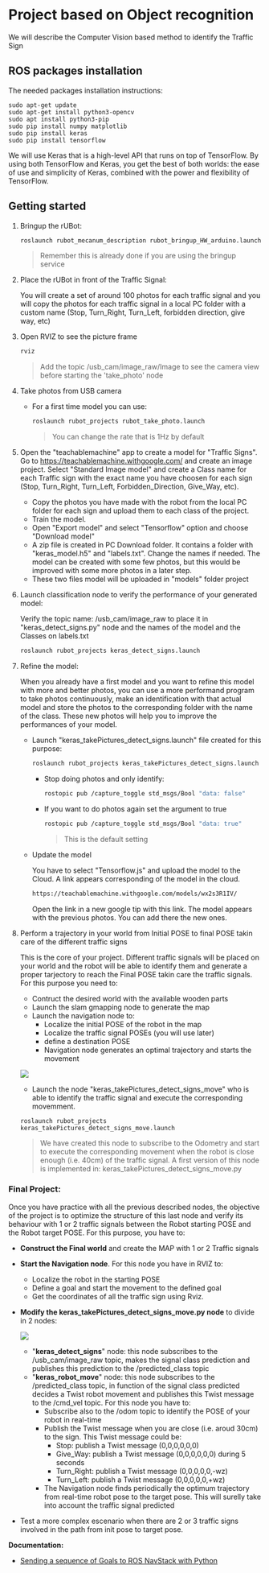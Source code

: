 # Project based on Object recognition

We will describe the Computer Vision based method to identify the Traffic Sign

## ROS packages installation

The needed packages installation instructions:
````shell
sudo apt-get update
sudo apt-get install python3-opencv
sudo apt install python3-pip
sudo pip install numpy matplotlib
sudo pip install keras
sudo pip install tensorflow
````
We will use Keras that is a high-level API that runs on top of TensorFlow. By using both TensorFlow and Keras, you get the best of both worlds: the ease of use and simplicity of Keras, combined with the power and flexibility of TensorFlow. 

## Getting started

1. Bringup the rUBot:
   ```bash
   roslaunch rubot_mecanum_description rubot_bringup_HW_arduino.launch
   ````
   > Remember this is already done if you are using the bringup service
2. Place the rUBot in front of the Traffic Signal:
   
   You will create a set of around 100 photos for each traffic signal and you will copy the photos for each traffic signal in a local PC folder with a custom name (Stop, Turn_Right, Turn_Left, forbidden direction, give way, etc)

3. Open RVIZ to see the picture frame
    ````bash
    rviz
    ````
    > Add the topic /usb_cam/image_raw/Image to see the camera view before starting the 'take_photo' node

4. Take photos from USB camera
   
   - For a first time model you can use:
      ````bash
      roslaunch rubot_projects rubot_take_photo.launch
      ````
      > You can change the rate that is 1Hz by default
   
5. Open the "teachablemachine" app to create a model for "Traffic Signs". Go to https://teachablemachine.withgoogle.com/ and create an image project. Select "Standard Image model" and create a Class name for each Traffic sign with the exact name you have choosen for each sign (Stop, Turn_Right, Turn_Left, Forbidden_Direction, Give_Way, etc). 
   - Copy the photos you have made with the robot from the local PC folder for each sign and upload them to each class of the project.  
   - Train the model.  
   - Open "Export model" and select "Tensorflow" option and choose "Download model"
   - A zip file is created in PC Download folder. It contains a folder with "keras_model.h5" and "labels.txt". Change the names if needed. The model can be created with some few photos, but this would be improved with some more photos in a later step.  
   - These two files model will be uploaded in "models" folder project 

6. Launch classification node to verify the performance of your generated model:

   Verify the topic name: /usb_cam/image_raw to place it in "keras_detect_signs.py" node and the names of the model and the Classes on labels.txt
   
   ```bash
   roslaunch rubot_projects keras_detect_signs.launch
   ````
7. Refine the model:

   When you already have a first model and you want to refine this model with more and better photos, you can use a more performand program to take photos continuously, make an identification with that actual model and store the photos to the corresponding folder with the name of the class. These new photos will help you to improve the performances of your model.
   - Launch "keras_takePictures_detect_signs.launch" file created for this purpose:
      ```bash
      roslaunch rubot_projects keras_takePictures_detect_signs.launch
      ````
      - Stop doing photos and only identify:
         ````bash
         rostopic pub /capture_toggle std_msgs/Bool "data: false"
         ````
      - If you want to do photos again set the argument to true 
         ```bash
         rostopic pub /capture_toggle std_msgs/Bool "data: true"
         ````
         >This is the default setting
   - Update the model

      You have to select "Tensorflow.js" and upload the model to the Cloud. A link appears corresponding of the model in the cloud.
      ````xml
      https://teachablemachine.withgoogle.com/models/wx2s3R1IV/
      ````

      Open the link in a new google tip with this link. The model appears with the previous photos. You can add there the new ones.

8. Perform a trajectory in your world from Initial POSE to final POSE takin care of the different traffic signs 

   This is the core of your project. Different traffic signals will be placed on your world and the robot will be able to identify them and generate a proper tarjectory to reach the Final POSE takin care the traffic signals. For this purpose you need to:
      - Contruct the desired world with the available wooden parts
      - Launch the slam gmapping node to generate the map
      - Launch the navigation node to:
         - Localize the initial POSE of the robot in the map
         - Localize the traffic signal POSEs (you will use later)
         - define a destination POSE
         - Navigation node generates an optimal trajectory and starts the movement


   ![](./Images/06_Traffic/keras1.png)


      -  Launch the node "keras_takePictures_detect_signs_move" who is able to identify the traffic signal and execute the corresponding movemment. 
      ````shell
      roslaunch rubot_projects keras_takePictures_detect_signs_move.launch
      ````
      > We have created this node to subscribe to the Odometry and start to execute the corresponding movement when the robot is close enough (i.e. 40cm) of the traffic signal. A first version of this node is implemented in: keras_takePictures_detect_signs_move.py

### Final Project:

Once you have practice with all the previous described nodes, the objective of the project is to optimize the structure of this last node and verify its behaviour with 1 or 2 traffic signals between the Robot starting POSE and the Robot target POSE. For this purpose, you have to:
* **Construct the Final world** and create the MAP with 1 or 2 Traffic signals
* **Start the Navigation node**. For this node you have in RVIZ to:
   - Localize the robot in the starting POSE
   - Define a goal and start the movement to the defined goal
   - Get the coordinates of all the traffic sign using Rviz.
* **Modify the keras_takePictures_detect_signs_move.py node** to divide in 2 nodes:

   ![](./Images/06_Traffic/keras2.png)


   - "**keras_detect_signs**" node: this node subscribes to the /usb_cam/image_raw topic, makes the signal class prediction and publishes this prediction to the /predicted_class topic
   - "**keras_robot_move**" node: this node subscribes to the /predicted_class topic, in function of the signal class predicted decides a Twist robot movement and publishes this Twist message to the /cmd_vel topic. For this node you have to:
      - Subscribe also to the /odom topic to identify the POSE of your robot in real-time
      - Publish the Twist message when you are close (i.e. aroud 30cm) to the sign. This Twist message could be:
         - Stop: publish a Twist message (0,0,0,0,0,0)
         - Give_Way: publish a Twist message (0,0,0,0,0,0) during 5 seconds
         - Turn_Right: publish a Twist message (0,0,0,0,0,-wz)
         - Turn_Left: publish a Twist message (0,0,0,0,0,+wz)
	   * The Navigation node finds periodically the optimum trajectory from real-time robot pose to the target pose. This will surelly take into account the traffic signal predicted
* Test a more complex escenario when there are 2 or 3 traffic signs involved in the path from init pose to target pose.

**Documentation:**

* [Sending a sequence of Goals to ROS NavStack with Python](https://hotblackrobotics.github.io/en/blog/2018/01/29/seq-goals-py/)
